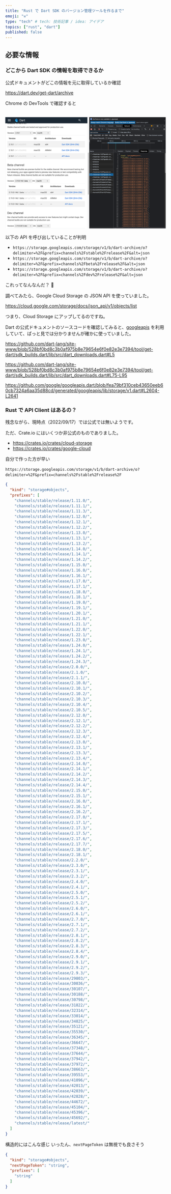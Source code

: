 ```yaml
---
title: "Rust で Dart SDK のバージョン管理ツールを作るまで"
emoji: "⚒️"
type: "tech" # tech: 技術記事 / idea: アイデア
topics: ["rust", "dart"]
published: false
---
```



## 必要な情報

### どこから Dart SDK の情報を取得できるか

公式ドキュメントがどこの情報を元に取得しているか確認

https://dart.dev/get-dart/archive

Chrome の DevTools で確認すると  

　　　　![](/images/6d6911a68728b4/dart_archive_1.png)

以下の API を呼び出していることが判明

- `https://storage.googleapis.com/storage/v1/b/dart-archive/o?delimiter=%2F&prefix=channels%2Fstable%2Frelease%2F&alt=json`
- `https://storage.googleapis.com/storage/v1/b/dart-archive/o?delimiter=%2F&prefix=channels%2Fbeta%2Frelease%2F&alt=json`
- `https://storage.googleapis.com/storage/v1/b/dart-archive/o?delimiter=%2F&prefix=channels%2Fdev%2Frelease%2F&alt=json`

これってなんなんだ？ 🤔

調べてみたら、Google Cloud Storage の JSON API を使っていました。

https://cloud.google.com/storage/docs/json_api/v1/objects/list

つまり、Cloud Storage にアップしてるのですね。

Dart の公式ドキュメントのソースコードを確認してみると、[googleapis] を利用していて、ぱっと見では分かりませんが確かに使っていました。

https://github.com/dart-lang/site-www/blob/528bf0bd8c3b0af975b8e79654e6f0e82e3e7394/tool/get-dart/sdk_builds.dart/lib/src/dart_downloads.dart#L5

https://github.com/dart-lang/site-www/blob/528bf0bd8c3b0af975b8e79654e6f0e82e3e7394/tool/get-dart/sdk_builds.dart/lib/src/dart_downloads.dart#L75-L95

https://github.com/google/googleapis.dart/blob/fea79bf310ceb43650eeb60cb7324a6aa35d88cd/generated/googleapis/lib/storage/v1.dart#L2604-L2641

### Rust で API Client はあるの？

残念ながら、現時点（2022/09/17）では公式では無いようです。

ただ、Crate.io にはいくつか非公式のものでありました。

- https://crates.io/crates/cloud-storage
- https://crates.io/crates/google-cloud


自分で作った方が早い

`https://storage.googleapis.com/storage/v1/b/dart-archive/o?delimiter=%2F&prefix=channels%2Fstable%2Frelease%2F`

```json
{
  "kind": "storage#objects",
  "prefixes": [
    "channels/stable/release/1.11.0/",
    "channels/stable/release/1.11.1/",
    "channels/stable/release/1.11.3/",
    "channels/stable/release/1.12.0/",
    "channels/stable/release/1.12.1/",
    "channels/stable/release/1.12.2/",
    "channels/stable/release/1.13.0/",
    "channels/stable/release/1.13.1/",
    "channels/stable/release/1.13.2/",
    "channels/stable/release/1.14.0/",
    "channels/stable/release/1.14.1/",
    "channels/stable/release/1.14.2/",
    "channels/stable/release/1.15.0/",
    "channels/stable/release/1.16.0/",
    "channels/stable/release/1.16.1/",
    "channels/stable/release/1.17.0/",
    "channels/stable/release/1.17.1/",
    "channels/stable/release/1.18.0/",
    "channels/stable/release/1.18.1/",
    "channels/stable/release/1.19.0/",
    "channels/stable/release/1.19.1/",
    "channels/stable/release/1.20.1/",
    "channels/stable/release/1.21.0/",
    "channels/stable/release/1.21.1/",
    "channels/stable/release/1.22.0/",
    "channels/stable/release/1.22.1/",
    "channels/stable/release/1.23.0/",
    "channels/stable/release/1.24.0/",
    "channels/stable/release/1.24.1/",
    "channels/stable/release/1.24.2/",
    "channels/stable/release/1.24.3/",
    "channels/stable/release/2.0.0/",
    "channels/stable/release/2.1.0/",
    "channels/stable/release/2.1.1/",
    "channels/stable/release/2.10.0/",
    "channels/stable/release/2.10.1/",
    "channels/stable/release/2.10.2/",
    "channels/stable/release/2.10.3/",
    "channels/stable/release/2.10.4/",
    "channels/stable/release/2.10.5/",
    "channels/stable/release/2.12.0/",
    "channels/stable/release/2.12.1/",
    "channels/stable/release/2.12.2/",
    "channels/stable/release/2.12.3/",
    "channels/stable/release/2.12.4/",
    "channels/stable/release/2.13.0/",
    "channels/stable/release/2.13.1/",
    "channels/stable/release/2.13.3/",
    "channels/stable/release/2.13.4/",
    "channels/stable/release/2.14.0/",
    "channels/stable/release/2.14.1/",
    "channels/stable/release/2.14.2/",
    "channels/stable/release/2.14.3/",
    "channels/stable/release/2.14.4/",
    "channels/stable/release/2.15.0/",
    "channels/stable/release/2.15.1/",
    "channels/stable/release/2.16.0/",
    "channels/stable/release/2.16.1/",
    "channels/stable/release/2.16.2/",
    "channels/stable/release/2.17.0/",
    "channels/stable/release/2.17.1/",
    "channels/stable/release/2.17.3/",
    "channels/stable/release/2.17.5/",
    "channels/stable/release/2.17.6/",
    "channels/stable/release/2.17.7/",
    "channels/stable/release/2.18.0/",
    "channels/stable/release/2.18.1/",
    "channels/stable/release/2.2.0/",
    "channels/stable/release/2.3.0/",
    "channels/stable/release/2.3.1/",
    "channels/stable/release/2.3.2/",
    "channels/stable/release/2.4.0/",
    "channels/stable/release/2.4.1/",
    "channels/stable/release/2.5.0/",
    "channels/stable/release/2.5.1/",
    "channels/stable/release/2.5.2/",
    "channels/stable/release/2.6.0/",
    "channels/stable/release/2.6.1/",
    "channels/stable/release/2.7.0/",
    "channels/stable/release/2.7.1/",
    "channels/stable/release/2.7.2/",
    "channels/stable/release/2.8.1/",
    "channels/stable/release/2.8.2/",
    "channels/stable/release/2.8.3/",
    "channels/stable/release/2.8.4/",
    "channels/stable/release/2.9.0/",
    "channels/stable/release/2.9.1/",
    "channels/stable/release/2.9.2/",
    "channels/stable/release/2.9.3/",
    "channels/stable/release/29803/",
    "channels/stable/release/30036/",
    "channels/stable/release/30107/",
    "channels/stable/release/30188/",
    "channels/stable/release/30798/",
    "channels/stable/release/31822/",
    "channels/stable/release/32314/",
    "channels/stable/release/33014/",
    "channels/stable/release/34825/",
    "channels/stable/release/35121/",
    "channels/stable/release/35530/",
    "channels/stable/release/36345/",
    "channels/stable/release/36647/",
    "channels/stable/release/37348/",
    "channels/stable/release/37644/",
    "channels/stable/release/37942/",
    "channels/stable/release/37972/",
    "channels/stable/release/38663/",
    "channels/stable/release/39553/",
    "channels/stable/release/41096/",
    "channels/stable/release/42013/",
    "channels/stable/release/42039/",
    "channels/stable/release/42828/",
    "channels/stable/release/44672/",
    "channels/stable/release/45104/",
    "channels/stable/release/45396/",
    "channels/stable/release/45692/",
    "channels/stable/release/latest/"
  ]
}
```

構造的にはこんな感じ
いったん、`nextPageToken` は無視でも良さそう

```json
{
  "kind": "storage#objects",
  "nextPageToken": "string",
  "prefixes": [
    "string"
  ]
}
```

<!-- Links -->

[googleapis]: https://pub.dev/packages/googleapis
